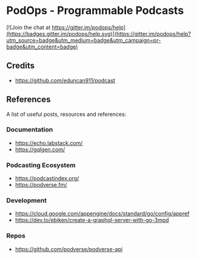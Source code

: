 # PodOps - Programmable Podcasts

[![Join the chat at https://gitter.im/podops/help](https://badges.gitter.im/podops/help.svg)](https://gitter.im/podops/help?utm_source=badge&utm_medium=badge&utm_campaign=pr-badge&utm_content=badge)


## Credits

* https://github.com/eduncan911/podcast

## References

A list of useful posts, resources and references:

### Documentation

* https://echo.labstack.com/
* https://gqlgen.com/

### Podcasting Ecosystem

* https://podcastindex.org/
* https://podverse.fm/

### Development

* https://cloud.google.com/appengine/docs/standard/go/config/appref
* https://dev.to/ebiken/create-a-graphql-server-with-go-3mpd

### Repos

* https://github.com/podverse/podverse-api